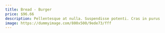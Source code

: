 ```yaml
---
title: Bread - Burger
price: $96.66
description: Pellentesque at nulla. Suspendisse potenti. Cras in purus eu magna vulputate luctus.
image: https://dummyimage.com/800x500/9ede73/fff
---
```

